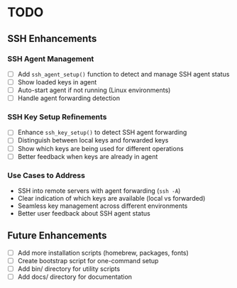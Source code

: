 # TODO

## SSH Enhancements

### SSH Agent Management
- [ ] Add `ssh_agent_setup()` function to detect and manage SSH agent status
- [ ] Show loaded keys in agent
- [ ] Auto-start agent if not running (Linux environments)
- [ ] Handle agent forwarding detection

### SSH Key Setup Refinements
- [ ] Enhance `ssh_key_setup()` to detect SSH agent forwarding
- [ ] Distinguish between local keys and forwarded keys
- [ ] Show which keys are being used for different operations
- [ ] Better feedback when keys are already in agent

### Use Cases to Address
- SSH into remote servers with agent forwarding (`ssh -A`)
- Clear indication of which keys are available (local vs forwarded)
- Seamless key management across different environments
- Better user feedback about SSH agent status

## Future Enhancements
- [ ] Add more installation scripts (homebrew, packages, fonts)
- [ ] Create bootstrap script for one-command setup
- [ ] Add bin/ directory for utility scripts
- [ ] Add docs/ directory for documentation